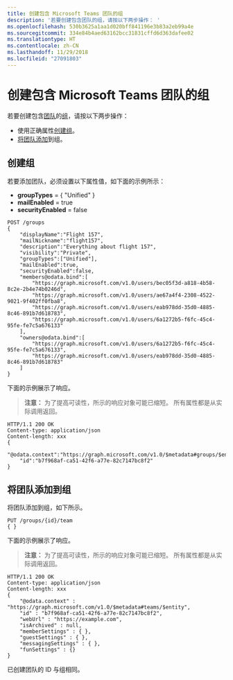 ```yaml
---
title: 创建包含 Microsoft Teams 团队的组
description: '若要创建包含团队的组，请按以下两步操作： '
ms.openlocfilehash: 530b3625a1aa1d020bff841196e3b83a2eb99a4e
ms.sourcegitcommit: 334e84b4aed63162bcc31831cffd6d363dafee02
ms.translationtype: HT
ms.contentlocale: zh-CN
ms.lasthandoff: 11/29/2018
ms.locfileid: "27091803"
---
```

# <a name="creating-a-group-with-a-microsoft-teams-team"></a>创建包含 Microsoft Teams 团队的组

若要创建包含[团队](/graph/api/resources/team?view=graph-rest-beta)的[组](/graph/api/resources/group?view=graph-rest-beta)，请按以下两步操作： 

- 使用正确属性[创建组](/graph/api/group-post-groups?view=graph-rest-beta)。
- [将团队添加](/graph/api/team-put-teams?view=graph-rest-beta)到组。

## <a name="create-a-group"></a>创建组

若要添加团队，必须设置以下属性值，如下面的示例所示：

- **groupTypes** = { "Unified" } 
- **mailEnabled** = true
- **securityEnabled** = false

```http
POST /groups
{
    "displayName":"Flight 157",
    "mailNickname":"flight157",
    "description":"Everything about flight 157",
    "visibility":"Private",
    "groupTypes":["Unified"],
    "mailEnabled":true,
    "securityEnabled":false,
    "members@odata.bind":[
        "https://graph.microsoft.com/v1.0/users/bec05f3d-a818-4b58-8c2e-2b4e74b0246d",
        "https://graph.microsoft.com/v1.0/users/ae67a4f4-2308-4522-9021-9f402ff0fba8",
        "https://graph.microsoft.com/v1.0/users/eab978dd-35d0-4885-8c46-891b7d618783",
        "https://graph.microsoft.com/v1.0/users/6a1272b5-f6fc-45c4-95fe-fe7c5a676133"
    ],
    "owners@odata.bind":[
        "https://graph.microsoft.com/v1.0/users/6a1272b5-f6fc-45c4-95fe-fe7c5a676133",
        "https://graph.microsoft.com/v1.0/users/eab978dd-35d0-4885-8c46-891b7d618783"
    ]
}
```

下面的示例展示了响应。 

>**注意：** 为了提高可读性，所示的响应对象可能已缩短。 所有属性都是从实际调用返回。

```http
HTTP/1.1 200 OK
Content-type: application/json
Content-length: xxx
{
    "@odata.context":"https://graph.microsoft.com/v1.0/$metadata#groups/$entity",
    "id":"b7f968af-ca51-42f6-a77e-82c7147bc8f2"
}
```

## <a name="add-a-team-to-the-group"></a>将团队添加到组

将团队添加到组，如下所示。

```http
PUT /groups/{id}/team
{ }
```

下面的示例展示了响应。 

>**注意：** 为了提高可读性，所示的响应对象可能已缩短。 所有属性都是从实际调用返回。

```http
HTTP/1.1 200 OK
Content-type: application/json
Content-length: xxx
{
    "@odata.context" : "https://graph.microsoft.com/v1.0/$metadata#teams/$entity",
    "id" : "b7f968af-ca51-42f6-a77e-82c7147bc8f2",
    "webUrl" : "https://example.com",
    "isArchived" : null,
    "memberSettings" : { },
    "guestSettings" : { },
    "messagingSettings" : { },
    "funSettings" : {}
}
```

已创建团队的 ID 与组相同。

